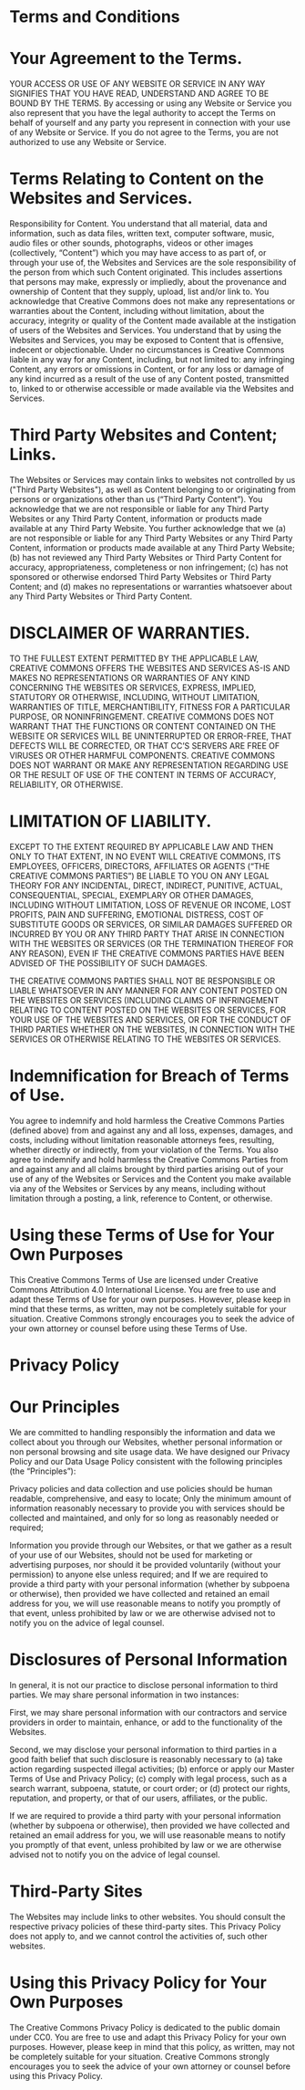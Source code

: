 Terms and Conditions
=========

Your Agreement to the Terms.
=========
YOUR ACCESS OR USE OF ANY WEBSITE OR SERVICE IN ANY WAY SIGNIFIES THAT YOU HAVE READ, UNDERSTAND AND AGREE TO BE BOUND BY THE TERMS. By accessing or using any Website or Service you also represent that you have the legal authority to accept the Terms on behalf of yourself and any party you represent in connection with your use of any Website or Service. If you do not agree to the Terms, you are not authorized to use any Website or Service.

Terms Relating to Content on the Websites and Services.
=========
Responsibility for Content. You understand that all material, data and information, such as data files, written text, computer software, music, audio files or other sounds, photographs, videos or other images (collectively, “Content”) which you may have access to as part of, or through your use of, the Websites and Services are the sole responsibility of the person from which such Content originated. This includes assertions that persons may make, expressly or impliedly, about the provenance and ownership of Content that they supply, upload, list and/or link to. You acknowledge that Creative Commons does not make any representations or warranties about the Content, including without limitation, about the accuracy, integrity or quality of the Content made available at the instigation of users of the Websites and Services. You understand that by using the Websites and Services, you may be exposed to Content that is offensive, indecent or objectionable. Under no circumstances is Creative Commons liable in any way for any Content, including, but not limited to: any infringing Content, any errors or omissions in Content, or for any loss or damage of any kind incurred as a result of the use of any Content posted, transmitted to, linked to or otherwise accessible or made available via the Websites and Services.

Third Party Websites and Content; Links.
=========
The Websites or Services may contain links to websites not controlled by us ("Third Party Websites"), as well as Content belonging to or originating from persons or organizations other than us (“Third Party Content”). You acknowledge that we are not responsible or liable for any Third Party Websites or any Third Party Content, information or products made available at any Third Party Website. You further acknowledge that we (a) are not responsible or liable for any Third Party Websites or any Third Party Content, information or products made available at any Third Party Website; (b) has not reviewed any Third Party Websites or Third Party Content for accuracy, appropriateness, completeness or non infringement; (c) has not sponsored or otherwise endorsed Third Party Websites or Third Party Content; and (d) makes no representations or warranties whatsoever about any Third Party Websites or Third Party Content.

DISCLAIMER OF WARRANTIES.
=========
TO THE FULLEST EXTENT PERMITTED BY THE APPLICABLE LAW, CREATIVE COMMONS OFFERS THE WEBSITES AND SERVICES AS-IS AND MAKES NO REPRESENTATIONS OR WARRANTIES OF ANY KIND CONCERNING THE WEBSITES OR SERVICES, EXPRESS, IMPLIED, STATUTORY OR OTHERWISE, INCLUDING, WITHOUT LIMITATION, WARRANTIES OF TITLE, MERCHANTIBILITY, FITNESS FOR A PARTICULAR PURPOSE, OR NONINFRINGEMENT. CREATIVE COMMONS DOES NOT WARRANT THAT THE FUNCTIONS OR CONTENT CONTAINED ON THE WEBSITE OR SERVICES WILL BE UNINTERRUPTED OR ERROR-FREE, THAT DEFECTS WILL BE CORRECTED, OR THAT CC’S SERVERS ARE FREE OF VIRUSES OR OTHER HARMFUL COMPONENTS. CREATIVE COMMONS DOES NOT WARRANT OR MAKE ANY REPRESENTATION REGARDING USE OR THE RESULT OF USE OF THE CONTENT IN TERMS OF ACCURACY, RELIABILITY, OR OTHERWISE.


LIMITATION OF LIABILITY.
=========
EXCEPT TO THE EXTENT REQUIRED BY APPLICABLE LAW AND THEN ONLY TO THAT EXTENT, IN NO EVENT WILL CREATIVE COMMONS, ITS EMPLOYEES, OFFICERS, DIRECTORS, AFFILIATES OR AGENTS (“THE CREATIVE COMMONS PARTIES”) BE LIABLE TO YOU ON ANY LEGAL THEORY FOR ANY INCIDENTAL, DIRECT, INDIRECT, PUNITIVE, ACTUAL, CONSEQUENTIAL, SPECIAL, EXEMPLARY OR OTHER DAMAGES, INCLUDING WITHOUT LIMITATION, LOSS OF REVENUE OR INCOME, LOST PROFITS, PAIN AND SUFFERING, EMOTIONAL DISTRESS, COST OF SUBSTITUTE GOODS OR SERVICES, OR SIMILAR DAMAGES SUFFERED OR INCURRED BY YOU OR ANY THIRD PARTY THAT ARISE IN CONNECTION WITH THE WEBSITES OR SERVICES (OR THE TERMINATION THEREOF FOR ANY REASON), EVEN IF THE CREATIVE COMMONS PARTIES HAVE BEEN ADVISED OF THE POSSIBILITY OF SUCH DAMAGES.

THE CREATIVE COMMONS PARTIES SHALL NOT BE RESPONSIBLE OR LIABLE WHATSOEVER IN ANY MANNER FOR ANY CONTENT POSTED ON THE WEBSITES OR SERVICES (INCLUDING CLAIMS OF INFRINGEMENT RELATING TO CONTENT POSTED ON THE WEBSITES OR SERVICES, FOR YOUR USE OF THE WEBSITES AND SERVICES, OR FOR THE CONDUCT OF THIRD PARTIES WHETHER ON THE WEBSITES, IN CONNECTION WITH THE SERVICES OR OTHERWISE RELATING TO THE WEBSITES OR SERVICES.


Indemnification for Breach of Terms of Use.
=========
You agree to indemnify and hold harmless the Creative Commons Parties (defined above) from and against any and all loss, expenses, damages, and costs, including without limitation reasonable attorneys fees, resulting, whether directly or indirectly, from your violation of the Terms. You also agree to indemnify and hold harmless the Creative Commons Parties from and against any and all claims brought by third parties arising out of your use of any of the Websites or Services and the Content you make available via any of the Websites or Services by any means, including without limitation through a posting, a link, reference to Content, or otherwise.

Using these Terms of Use for Your Own Purposes
=========
This Creative Commons Terms of Use are licensed under Creative Commons Attribution 4.0 International License. You are free to use and adapt these Terms of Use for your own purposes. However, please keep in mind that these terms, as written, may not be completely suitable for your situation. Creative Commons strongly encourages you to seek the advice of your own attorney or counsel before using these Terms of Use.

Privacy Policy
==============

Our Principles
=========
We are committed to handling responsibly the information and data we collect about you through our Websites, whether personal information or non personal browsing and site usage data. We have designed our Privacy Policy and our Data Usage Policy consistent with the following principles (the “Principles”):

Privacy policies and data collection and use policies should be human readable, comprehensive, and easy to locate;
Only the minimum amount of information reasonably necessary to provide you with services should be collected and maintained, and only for so long as reasonably needed or required;

Information you provide through our Websites, or that we gather as a result of your use of our Websites, should not be used for marketing or advertising purposes, nor should it be provided voluntarily (without your permission) to anyone else unless required; and
If we are required to provide a third party with your personal information (whether by subpoena or otherwise), then provided we have collected and retained an email address for you, we will use reasonable means to notify you promptly of that event, unless prohibited by law or we are otherwise advised not to notify you on the advice of legal counsel.

Disclosures of Personal Information
=========
In general, it is not our practice to disclose personal information to third parties. We may share personal information in two instances:

First, we may share personal information with our contractors and service providers in order to maintain, enhance, or add to the functionality of the Websites.

Second, we may disclose your personal information to third parties in a good faith belief that such disclosure is reasonably necessary to (a) take action regarding suspected illegal activities; (b) enforce or apply our Master Terms of Use and Privacy Policy; (c) comply with legal process, such as a search warrant, subpoena, statute, or court order; or (d) protect our rights, reputation, and property, or that of our users, affiliates, or the public.

If we are required to provide a third party with your personal information (whether by subpoena or otherwise), then provided we have collected and retained an email address for you, we will use reasonable means to notify you promptly of that event, unless prohibited by law or we are otherwise advised not to notify you on the advice of legal counsel.

Third-Party Sites
=========
The Websites may include links to other websites. You should consult the respective privacy policies of these third-party sites. This Privacy Policy does not apply to, and we cannot control the activities of, such other websites.

Using this Privacy Policy for Your Own Purposes
=========
The Creative Commons Privacy Policy is dedicated to the public domain under CC0. You are free to use and adapt this Privacy Policy for your own purposes. However, please keep in mind that this policy, as written, may not be completely suitable for your situation. Creative Commons strongly encourages you to seek the advice of your own attorney or counsel before using this Privacy Policy.
